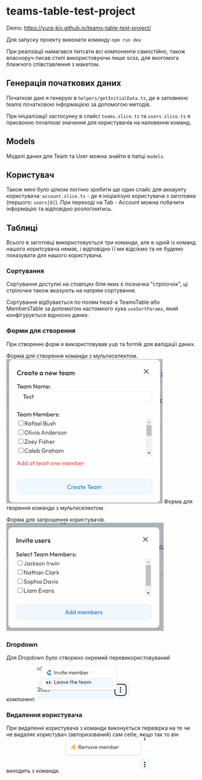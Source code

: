 # teams-table-test-project

Demo: https://yura-kiv.github.io/teams-table-test-project/

Для запуску проекту виконати команду `npm run dev`

При реалзіації намагався питсати всі компоненти самостійно, також власноруч писав стилі використовуючи лише scss, для якогомога ближчого співставлення з макетом.

## Генерація початкових даних

Початкові дані я генерую в `helpers/getInitialData.ts`, де я заповнюю teams початковою інформацією за допомогою методів.

При ініціалізації застосунку в слайсі `teams.slice.ts` та `users.slice.ts` я присвоюю початкові значення для користувачів на наповення команд.

## Models

Моделі даних для Team та User можна знайти в папці `models`.

## Користувач

Також мені було цілком логічно зробити ще один слайс для аккаунту користувача: `account.slice.ts` - де я ініціалізую користувача з заготовки (першого: `users[0]`). При переході на Tab - Account можна побачити інформацію та відповідно розлогінитись.

## Таблиці

Всього в заготовці використовується три команди, але в одній із команд нашого коритсувача немає, і відповідно її ми відсіємо та не будемо показувати для нашого користувача.

### Сортування

Сортування доступні на стовпцях біля яких є позначка "стрілочок", ці стрілочки також вказують на напрям сортування.

Сортування відбувається по полям head-a TeamsTable або MembersTable за допомогою кастомного хука `useSortParams`, який конфігурується відносно даних.

### Форми для створення

При створенні форм я використовував yup та formik для валідації даних.

Форма для створення команди з мультиселектом.
![](./imgsREADME/img1.png)
Форма для творення команди з мультиселектом.

Форма для запрошення користувачів.
![](./imgsREADME/img2.png)

### Dropdown

Для Dropdown було створено окремий перевикористовуваний компонент.
![](./imgsREADME/img3.png)

### Видалення користувача

При видаленні користувача з команди виконується перевірка на те чи не видаляє користувач (авторизований) сам себе, якщо так то він виходить з команди.
![](./imgsREADME/img4.png)
